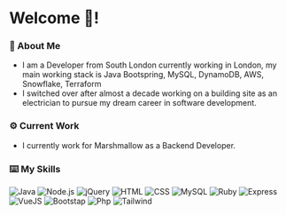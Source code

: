 # Welcome 👋!
### 🧔 About Me
- I am a Developer from South London currently working in London, my main working stack is Java Bootspring, MySQL, DynamoDB, AWS, Snowflake, Terraform
- I switched over after almost a decade working on a building site as an electrician to pursue my dream career in software development.

### ⚙️ Current Work
- I currently work for Marshmallow as a Backend Developer.

### ⌨️ My Skills
![Java](https://img.shields.io/badge/Java-ED8B00?style=for-the-badge&logo=java&logoColor=white)
![Node.js](https://img.shields.io/badge/Node.js-43853D?style=for-the-badge&logo=node.js&logoColor=white)
![jQuery](https://img.shields.io/badge/jQuery-0769AD?style=for-the-badge&logo=jquery&logoColor=white)
![HTML](https://img.shields.io/badge/HTML-239120?style=for-the-badge&logo=html5&logoColor=white)
![CSS](https://img.shields.io/badge/CSS-239120?&style=for-the-badge&logo=css3&logoColor=white)
![MySQL](https://img.shields.io/badge/MySQL-00000F?style=for-the-badge&logo=mysql&logoColor=white)
![Ruby](https://img.shields.io/badge/Ruby-CC342D?style=for-the-badge&logo=ruby&logoColor=ffffff)
![Express](https://img.shields.io/badge/Express.js-404D59?style=for-the-badge)
![VueJS](https://img.shields.io/badge/Vue.js-35495E?style=for-the-badge&logo=vue.js&logoColor=4FC08D)
![Bootstap](https://img.shields.io/badge/Bootstrap-563D7C?style=for-the-badge&logo=bootstrap&logoColor=white)
![Php](https://img.shields.io/badge/PHP-777BB4?style=for-the-badge&logo=php&logoColor=white)
![Tailwind](https://img.shields.io/badge/Tailwind_CSS-38B2AC?style=for-the-badge&logo=tailwind-css&logoColor=white)
